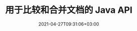 ---
############################# Static ############################
layout: "product"
date: 2021-04-27T09:31:06+03:00
draft: false

product: "Comparison"
product_tag: "comparison"
platform: "Java"
platform_tag: "java"

############################# Head ############################
head_title: "Java 文档比较 API |比较 PDF Word Excel HTML 的文本和样式"
head_description: "Java 文档比较 API 用于比较和合并 Word Excel PPTX OpenOffice、Web、PDF、AutoCAD 和其他文件格式。将文档与跟踪更改进行比较."

############################# Header ############################
title: "用于比较和合并文档的 Java API"
description: "构建 Java 应用程序以有效地比较内容和文本样式，以检查所有行业标准文档和图像文件格式的差异."
button:
    enable: true
    icon: "fas fa-arrow-down"
    label: "下载免费试用版"
    link: "https://downloads.groupdocs.com/comparison/java"

############################# SubMenu ############################
submenu:
    enable: true
    
    left:
        img_alt: "GroupDocs.Comparison for Java"
        image: "/border/groupdocs-comparison-java.svg"
        product: "GroupDocs.Comparison"
        platform: "Java"

    middle:
        button:
            # button loop
            - link: "#overview"
              text: "概述"

            # button loop
            - link: "#features"
              text: "特征"

            # button loop
            - link: "#support"
              text: "Support"

            # button loop
            - link: "https://products.groupdocs.app/comparison"
              text: "Live Demo"

            # button loop
            - link: "https://purchase.groupdocs.com/pricing/comparison/java"
              text: "价钱"

    right:
        link_download: "https://downloads.groupdocs.com/comparison"
        link_learn: "https://docs.groupdocs.com/comparison/java/"
        link_buy: "https://purchase.groupdocs.com"

############################# 概述 ############################
overview:
    enable: true
    content: |
      GroupDocs.Comparison for Java 是最灵活和易于使用的 API，有助于在 Java 环境中开发文档比较应用程序。差异检查器和文档合并 API 使您能够检测相似文档格式之间的内容变化和差异以及文本样式。它支持比较所有行业标准文档格式，例如 PDF、HTML、微软办公软件 Word、Excel 电子表格、PowerPoint 演示文稿、Outlook 电子邮件、Visio 图表、OpenDocument、AutoCAD 和图像。使用更改跟踪功能，源文档和目标文档之间的差异摘要将呈现在一个全面的比较文档中。 GroupDocs.Comparison for Java API 允许通过文件和流获取和保存简单的、受密码保护的以及加密的文档。  
        
      GroupDocs.Comparison for Java 不需要在系统上安装任何外部软件。它与所有 Java 版本兼容，并支持能够运行 Java 运行时的流行操作系统（Windows、Linux、MacOS）。
    tabs:
      enable: true     
      
      ## TAB ONE ##
      tab_one:
        description: |
          以下是 Java 的 GroupDocs.Comparison 概述：

        right:
          enable: true
          icon: "fab fa-html5"
          title: "概述"
          content: |
            * 比较内容和样式
            * 获取比较摘要
            * 接受/拒绝 Word 中的更改
            * 合并和比较 3 个 Word 文件
            * 支持流
            * 通过流进行文件类型检测
            * 比较受保护的文件
            * 比较加密文件
            * 将比较另存为图像
            * 比较 Word 中的特定页面
            * 比较 PDF 中的水印
            * 应用/放弃更改
      
      ## TAB TWO ##
      tab_two:
        description: |
          GroupDocs.Comparison for Java 支持所有流行的 [文档文件格式](https://docs.groupdocs.com/comparison/java/supported-document-formats/)，包括：微软办公软件、图像、图表等。

        left:
          enable: true
          table:
            # table loop
            - title: "微软办公软件"
              content: |
                * **Word:** DOC, DOCX, DOCM, DOT, DOTX, DOTM, RTF, TXT
                * **Excel:** XLS, XLSX, XLSM, XLSB, XLTM, XLT, XLTM, XLTX, XLAM, SXC, SpreadsheetML
                * **PowerPoint:** PPT, PPTX, PPS, PPSX, PPSM, POT, POTM, POTX, PPTM
                * **Visio:** VSD, VDX, VSS, VSSX, VSX, VST, VSTX, VTX, VSDX, VDW, VSTM, VSSM, VSDM
                * **Outlook:** MSG, EML, EMLX, PST, OST
                * **OneNote:** ONE

        right:
          enable: true
          table:
            # table loop
            - title: "其他格式"
              content: |
                * **Языки программирования**: CS, Java, CPP, JS, PY, RB, PL, ASM, GROOVY, JSON, ActionScript, PHP, SQL, LOG, DIFF, LESS, SCALA
                * **OpenDocument**: ODT, OTT, ODS, ODP, OTP
                * **Портативный**: PDF, MOBI
                * **AutoCAD**: DXF, DWG
                * **Электронная почта**: EML, EMLX, MSG
                * **Изображения**: JPEG, BMP, PNG, GIF, DCM, DICOM, DjVu
                * **Интернет**: HTM, HTML, MHTML
                * **Текст**: TXT

      ## TAB THREE ##
      tab_three:
        description: |
          GroupDocs.Comparison for Java 支持以下框架、框架和管理器:
        
        left:
          enable: true
          table:
            # table loop
            - icon: "fab fa-windows"
              title: "操作系统"
              content: |
                * Microsoft Windows Desktop
                * Microsoft Windows Server
                * Linux
                * MacOS

            # table loop
            - icon: "fas fa-code"
              title: "支持的框架"
              content: |
                * Java 7 (1.7) 及更高版本

        right:
          enable: true
          table:
            # table loop
            - icon: "fas fa-cogs"
              title: "开发环境"
              content: |
                * NetBeans
                * IntelliJ IDEA
                * Eclipse
            # table loop
            - icon: "fas fa-tools"
              title: "构建自动化工具"
              content: |
                * Maven

############################# 特征 ############################
features:
    enable: true
    title: "GroupDocs.Java 特性比较"

    feature:
      # feature loop
      - icon: "fas fa-copy"
        content: "比较和识别内容和文本样式的变化"

      # feature loop
      - icon: "fas fa-eye"
        content: "保存比较文档的汇总比较列表"

      # feature loop
      - icon: "fas fa-bolt"
        content: "比较 Word 文档的特定页面"
      
      # feature loop
      - icon: "fas fa-file-powerpoint"
        content: "合并多达 3 个 Microsoft Word 文件以比较支持“跟踪更改”"

      # feature loop
      - icon: "fas fa-code"
        content: "在比较期间轻松发现哪些更改来自哪个文档"

      # feature loop
      - icon: "fas fa-cloud"
        content: "支持读取源文档并通过流发送结果文档"

      # feature loop
      - icon: "fas fa-remove-format"
        content: "从流中获取时检测文件格式的类型"

      # feature loop
      - icon: "fas fa-comment-slash"
        content: "比较受密码保护的文档"

      # feature loop
      - icon: "fas fa-location-arrow"
        content: "将比较结果另存为图像"

      # feature loop
      - icon: "fas fa-border-all"
        content: "比较不同的文件格式作为图像"

      # feature loop
      - icon: "fas fa-wrench"
        content: "比较 PDF 文档中的水印"

      # feature loop
      - icon: "fas fa-columns"
        content: "比较文件或流中的文档并通过流或文件发送结果文档"

      # feature loop
      - icon: "fas fa-file-word"
        content: "比较 Word、PDF 或 Excel 文件后接受或放弃更改"

      # feature loop
      - icon: "fas fa-envelope"
        content: "通过文件或流比较加密文档"

      # feature loop
      - icon: "fas fa-print"
        content: "比较操作的计量许可选项"

      # feature loop
      - icon: "fas fa-file-archive"
        content: "比较 PDF、Word、Excel、PowerPoint 和 Note 文档时突出显示标记更改的文本"

      # feature loop
      - icon: "fas fa-lock"
        content: "计算 PDF、PowerPoint 幻灯片和图表中更改的正确坐标"

      # feature loop
      - icon: "fas fa-file-code"
        content: "比较多个（两个以上）PDF、Excel、OneNote、图表、电子邮件和文本文档"
      
      # feature loop
      - icon: "fas fa-fill-drip"
        content: "比较支持的文件格式的页眉和页脚"

      # feature loop
      - icon: "fas fa-file-excel"
        content: "比较文档并将不同格式的文档页面保存为图像"

    more_feature:
      # more_feature_loop
      - title: "使用 Java API 轻松比较文档"
        content: |
          通过 GroupDocs.Comparison for Java API，您可以轻松比较支持格式的文档以发现它们之间的差异。以下示例显示了如何使用 Java 比较两个 Microsoft Word 文档：
          
          ```java
          try (Comparer comparer = new Comparer("D:\\source.pdf")) {
              comparer.add("D:\\target.pdf");
              comparer.compare("D:\\result.pdf");
          }
          ```
      # more_feature_loop
      - title: "指定比较详细级别"
        content: "GroupDocs.Comparison for Java 允许您在三个层次上比较文档。您可以将比较强度设置为低（逐字比较文本，成像网格的精度 = 50）、中（逐个字符比较文本，成像网格的精度 = 100）或高（逐个字符比较文本，成像精度网格 = 150)."

      # more_feature_loop
      - title: "比较文本样式"
        content: |
            除了文档内容，Java API 的 GroupDocs.Comparison 还允许比较文本样式. 字体名称、大小、颜色、样式（粗体、斜体、下划线、小型大写字母和超链接）以及如果适用的话，还可以比较底色以检查比较文档之间的差异，同时比较单词和字符。对于段落比较，还可以比较对齐方式、缩进（左缩进、右缩进）、间距（后空格、前空格）、首行缩进和行距。同样，只要适用，页面的其他部分也可以通过 GroupDocs.Comparison for Java API 进行比较。这些部分包括页脚距离、页边距（左、右、上、下）、页面高度、页面方向、边框颜色和线宽

############################# Support ############################

support:
    enable: true

############################# Solutions ############################

solutions:
    enable: true
    title: "GroupDocs.Comparison 为其他流行的开发环境提供文档查看 API"

    solution:
        - img_alt: "GroupDocs.Comparison for .NET"
          image: "/border/groupdocs-comparison-net.svg"
          product: "GroupDocs.Comparison"
          platform: ".NET"
          link: "/comparison/net/"

############################# Back to top ###############################
back_to_top:
  enable: true
---